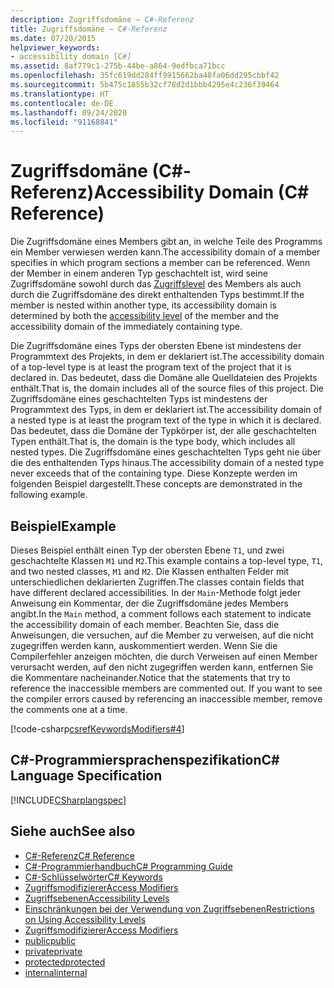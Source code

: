 ```yaml
---
description: Zugriffsdomäne – C#-Referenz
title: Zugriffsdomäne – C#-Referenz
ms.date: 07/20/2015
helpviewer_keywords:
- accessibility domain [C#]
ms.assetid: 8af779c1-275b-44be-a864-9edfbca71bcc
ms.openlocfilehash: 35fc619dd284ff9915662ba48fa06dd295cbbf42
ms.sourcegitcommit: 5b475c1855b32cf78d2d1bbb4295e4c236f39464
ms.translationtype: HT
ms.contentlocale: de-DE
ms.lasthandoff: 09/24/2020
ms.locfileid: "91168841"
---
```

# <a name="accessibility-domain-c-reference"></a><span data-ttu-id="d6d18-103">Zugriffsdomäne (C#-Referenz)</span><span class="sxs-lookup"><span data-stu-id="d6d18-103">Accessibility Domain (C# Reference)</span></span>

<span data-ttu-id="d6d18-104">Die Zugriffsdomäne eines Members gibt an, in welche Teile des Programms ein Member verwiesen werden kann.</span><span class="sxs-lookup"><span data-stu-id="d6d18-104">The accessibility domain of a member specifies in which program sections a member can be referenced.</span></span> <span data-ttu-id="d6d18-105">Wenn der Member in einem anderen Typ geschachtelt ist, wird seine Zugriffsdomäne sowohl durch das [Zugriffslevel](./accessibility-levels.md) des Members als auch durch die Zugriffsdomäne des direkt enthaltenden Typs bestimmt.</span><span class="sxs-lookup"><span data-stu-id="d6d18-105">If the member is nested within another type, its accessibility domain is determined by both the [accessibility level](./accessibility-levels.md) of the member and the accessibility domain of the immediately containing type.</span></span>  
  
 <span data-ttu-id="d6d18-106">Die Zugriffsdomäne eines Typs der obersten Ebene ist mindestens der Programmtext des Projekts, in dem er deklariert ist.</span><span class="sxs-lookup"><span data-stu-id="d6d18-106">The accessibility domain of a top-level type is at least the program text of the project that it is declared in.</span></span> <span data-ttu-id="d6d18-107">Das bedeutet, dass die Domäne alle Quelldateien des Projekts enthält.</span><span class="sxs-lookup"><span data-stu-id="d6d18-107">That is, the domain includes all of the source files of this project.</span></span> <span data-ttu-id="d6d18-108">Die Zugriffsdomäne eines geschachtelten Typs ist mindestens der Programmtext des Typs, in dem er deklariert ist.</span><span class="sxs-lookup"><span data-stu-id="d6d18-108">The accessibility domain of a nested type is at least the program text of the type in which it is declared.</span></span> <span data-ttu-id="d6d18-109">Das bedeutet, dass die Domäne der Typkörper ist, der alle geschachtelten Typen enthält.</span><span class="sxs-lookup"><span data-stu-id="d6d18-109">That is, the domain is the type body, which includes all nested types.</span></span> <span data-ttu-id="d6d18-110">Die Zugriffsdomäne eines geschachtelten Typs geht nie über die des enthaltenden Typs hinaus.</span><span class="sxs-lookup"><span data-stu-id="d6d18-110">The accessibility domain of a nested type never exceeds that of the containing type.</span></span> <span data-ttu-id="d6d18-111">Diese Konzepte werden im folgenden Beispiel dargestellt.</span><span class="sxs-lookup"><span data-stu-id="d6d18-111">These concepts are demonstrated in the following example.</span></span>  
  
## <a name="example"></a><span data-ttu-id="d6d18-112">Beispiel</span><span class="sxs-lookup"><span data-stu-id="d6d18-112">Example</span></span>  

 <span data-ttu-id="d6d18-113">Dieses Beispiel enthält einen Typ der obersten Ebene `T1`, und zwei geschachtelte Klassen `M1` und `M2`.</span><span class="sxs-lookup"><span data-stu-id="d6d18-113">This example contains a top-level type, `T1`, and two nested classes, `M1` and `M2`.</span></span> <span data-ttu-id="d6d18-114">Die Klassen enthalten Felder mit unterschiedlichen deklarierten Zugriffen.</span><span class="sxs-lookup"><span data-stu-id="d6d18-114">The classes contain fields that have different declared accessibilities.</span></span> <span data-ttu-id="d6d18-115">In der `Main`-Methode folgt jeder Anweisung ein Kommentar, der die Zugriffsdomäne jedes Members angibt.</span><span class="sxs-lookup"><span data-stu-id="d6d18-115">In the `Main` method, a comment follows each statement to indicate the accessibility domain of each member.</span></span> <span data-ttu-id="d6d18-116">Beachten Sie, dass die Anweisungen, die versuchen, auf die Member zu verweisen, auf die nicht zugegriffen werden kann, auskommentiert werden. Wenn Sie die Compilerfehler anzeigen möchten, die durch Verweisen auf einen Member verursacht werden, auf den nicht zugegriffen werden kann, entfernen Sie die Kommentare nacheinander.</span><span class="sxs-lookup"><span data-stu-id="d6d18-116">Notice that the statements that try to reference the inaccessible members are commented out. If you want to see the compiler errors caused by referencing an inaccessible member, remove the comments one at a time.</span></span>  
  
[!code-csharp[csrefKeywordsModifiers#4](~/samples/snippets/csharp/VS_Snippets_VBCSharp/csrefKeywordsModifiers/CS/csrefKeywordsModifiers.cs#4)]
  
## <a name="c-language-specification"></a><span data-ttu-id="d6d18-117">C#-Programmiersprachenspezifikation</span><span class="sxs-lookup"><span data-stu-id="d6d18-117">C# Language Specification</span></span>  

 [!INCLUDE[CSharplangspec](~/includes/csharplangspec-md.md)]  
  
## <a name="see-also"></a><span data-ttu-id="d6d18-118">Siehe auch</span><span class="sxs-lookup"><span data-stu-id="d6d18-118">See also</span></span>

- [<span data-ttu-id="d6d18-119">C#-Referenz</span><span class="sxs-lookup"><span data-stu-id="d6d18-119">C# Reference</span></span>](../index.md)
- [<span data-ttu-id="d6d18-120">C#-Programmierhandbuch</span><span class="sxs-lookup"><span data-stu-id="d6d18-120">C# Programming Guide</span></span>](../../programming-guide/index.md)
- [<span data-ttu-id="d6d18-121">C#-Schlüsselwörter</span><span class="sxs-lookup"><span data-stu-id="d6d18-121">C# Keywords</span></span>](./index.md)
- [<span data-ttu-id="d6d18-122">Zugriffsmodifizierer</span><span class="sxs-lookup"><span data-stu-id="d6d18-122">Access Modifiers</span></span>](./access-modifiers.md)
- [<span data-ttu-id="d6d18-123">Zugriffsebenen</span><span class="sxs-lookup"><span data-stu-id="d6d18-123">Accessibility Levels</span></span>](./accessibility-levels.md)
- [<span data-ttu-id="d6d18-124">Einschränkungen bei der Verwendung von Zugriffsebenen</span><span class="sxs-lookup"><span data-stu-id="d6d18-124">Restrictions on Using Accessibility Levels</span></span>](./restrictions-on-using-accessibility-levels.md)
- [<span data-ttu-id="d6d18-125">Zugriffsmodifizierer</span><span class="sxs-lookup"><span data-stu-id="d6d18-125">Access Modifiers</span></span>](../../programming-guide/classes-and-structs/access-modifiers.md)
- [<span data-ttu-id="d6d18-126">public</span><span class="sxs-lookup"><span data-stu-id="d6d18-126">public</span></span>](./public.md)
- [<span data-ttu-id="d6d18-127">private</span><span class="sxs-lookup"><span data-stu-id="d6d18-127">private</span></span>](./private.md)
- [<span data-ttu-id="d6d18-128">protected</span><span class="sxs-lookup"><span data-stu-id="d6d18-128">protected</span></span>](./protected.md)
- [<span data-ttu-id="d6d18-129">internal</span><span class="sxs-lookup"><span data-stu-id="d6d18-129">internal</span></span>](./internal.md)
